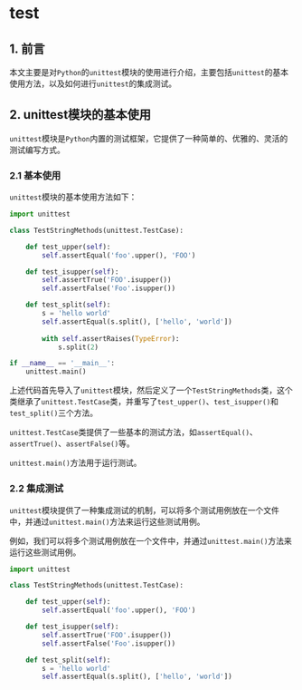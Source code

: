 # test

## 1. 前言

本文主要是对`Python`的`unittest`模块的使用进行介绍，主要包括`unittest`的基本使用方法，以及如何进行`unittest`的集成测试。

## 2. unittest模块的基本使用

`unittest`模块是`Python`内置的测试框架，它提供了一种简单的、优雅的、灵活的测试编写方式。

### 2.1 基本使用

`unittest`模块的基本使用方法如下：

```python
import unittest

class TestStringMethods(unittest.TestCase):

    def test_upper(self):
        self.assertEqual('foo'.upper(), 'FOO')

    def test_isupper(self):
        self.assertTrue('FOO'.isupper())
        self.assertFalse('Foo'.isupper())

    def test_split(self):
        s = 'hello world'
        self.assertEqual(s.split(), ['hello', 'world'])
        
        with self.assertRaises(TypeError):
            s.split(2)

if __name__ == '__main__':
    unittest.main()
```

上述代码首先导入了`unittest`模块，然后定义了一个`TestStringMethods`类，这个类继承了`unittest.TestCase`类，并重写了`test_upper()`、`test_isupper()`和`test_split()`三个方法。

`unittest.TestCase`类提供了一些基本的测试方法，如`assertEqual()`、`assertTrue()`、`assertFalse()`等。

`unittest.main()`方法用于运行测试。

### 2.2 集成测试

`unittest`模块提供了一种集成测试的机制，可以将多个测试用例放在一个文件中，并通过`unittest.main()`方法来运行这些测试用例。

例如，我们可以将多个测试用例放在一个文件中，并通过`unittest.main()`方法来运行这些测试用例。

```python
import unittest

class TestStringMethods(unittest.TestCase):

    def test_upper(self):
        self.assertEqual('foo'.upper(), 'FOO')

    def test_isupper(self):
        self.assertTrue('FOO'.isupper())
        self.assertFalse('Foo'.isupper())

    def test_split(self):
        s = 'hello world'
        self.assertEqual(s.split(), ['hello', 'world'])
